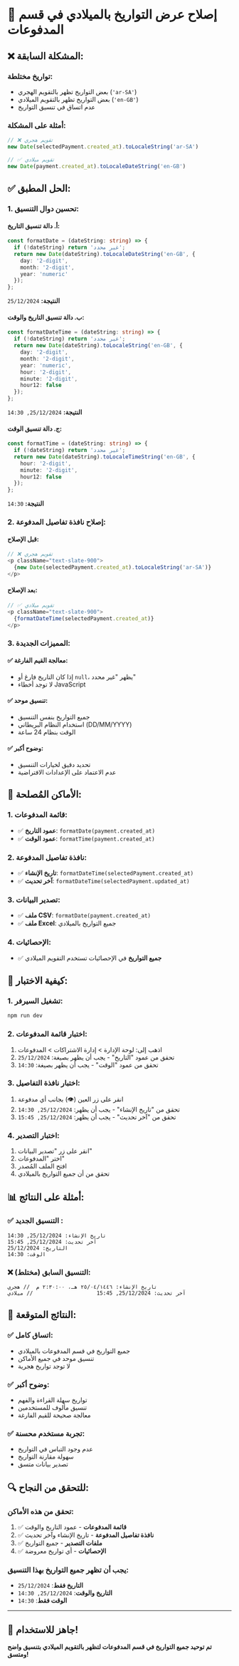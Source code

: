 # 📅 إصلاح عرض التواريخ بالميلادي في قسم المدفوعات

## ❌ **المشكلة السابقة:**

### **تواريخ مختلطة:**
- بعض التواريخ تظهر بالتقويم الهجري (`'ar-SA'`)
- بعض التواريخ تظهر بالتقويم الميلادي (`'en-GB'`)
- عدم اتساق في تنسيق التواريخ

### **أمثلة على المشكلة:**
```typescript
// ❌ تقويم هجري
new Date(selectedPayment.created_at).toLocaleString('ar-SA')

// ✅ تقويم ميلادي
new Date(payment.created_at).toLocaleDateString('en-GB')
```

## ✅ **الحل المطبق:**

### **1. تحسين دوال التنسيق:**

#### **أ. دالة تنسيق التاريخ:**
```typescript
const formatDate = (dateString: string) => {
  if (!dateString) return 'غير محدد';
  return new Date(dateString).toLocaleDateString('en-GB', {
    day: '2-digit',
    month: '2-digit', 
    year: 'numeric'
  });
};
```
**النتيجة:** `25/12/2024`

#### **ب. دالة تنسيق التاريخ والوقت:**
```typescript
const formatDateTime = (dateString: string) => {
  if (!dateString) return 'غير محدد';
  return new Date(dateString).toLocaleString('en-GB', {
    day: '2-digit',
    month: '2-digit',
    year: 'numeric',
    hour: '2-digit',
    minute: '2-digit',
    hour12: false
  });
};
```
**النتيجة:** `25/12/2024, 14:30`

#### **ج. دالة تنسيق الوقت:**
```typescript
const formatTime = (dateString: string) => {
  if (!dateString) return 'غير محدد';
  return new Date(dateString).toLocaleTimeString('en-GB', { 
    hour: '2-digit', 
    minute: '2-digit',
    hour12: false
  });
};
```
**النتيجة:** `14:30`

### **2. إصلاح نافذة تفاصيل المدفوعة:**

#### **قبل الإصلاح:**
```typescript
// ❌ تقويم هجري
<p className="text-slate-900">
  {new Date(selectedPayment.created_at).toLocaleString('ar-SA')}
</p>
```

#### **بعد الإصلاح:**
```typescript
// ✅ تقويم ميلادي
<p className="text-slate-900">
  {formatDateTime(selectedPayment.created_at)}
</p>
```

### **3. المميزات الجديدة:**

#### **✅ معالجة القيم الفارغة:**
- إذا كان التاريخ فارغ أو `null`، يظهر "غير محدد"
- لا توجد أخطاء JavaScript

#### **✅ تنسيق موحد:**
- جميع التواريخ بنفس التنسيق
- استخدام النظام البريطاني (DD/MM/YYYY)
- الوقت بنظام 24 ساعة

#### **✅ وضوح أكبر:**
- تحديد دقيق لخيارات التنسيق
- عدم الاعتماد على الإعدادات الافتراضية

## 📍 **الأماكن المُصلحة:**

### **1. قائمة المدفوعات:**
- ✅ **عمود التاريخ**: `formatDate(payment.created_at)`
- ✅ **عمود الوقت**: `formatTime(payment.created_at)`

### **2. نافذة تفاصيل المدفوعة:**
- ✅ **تاريخ الإنشاء**: `formatDateTime(selectedPayment.created_at)`
- ✅ **آخر تحديث**: `formatDateTime(selectedPayment.updated_at)`

### **3. تصدير البيانات:**
- ✅ **ملف CSV**: `formatDate(payment.created_at)`
- ✅ **ملف Excel**: جميع التواريخ بالميلادي

### **4. الإحصائيات:**
- ✅ **جميع التواريخ** في الإحصائيات تستخدم التقويم الميلادي

## 🧪 **كيفية الاختبار:**

### **1. تشغيل السيرفر:**
```bash
npm run dev
```

### **2. اختبار قائمة المدفوعات:**
1. اذهب إلى: لوحة الإدارة > إدارة الاشتراكات > المدفوعات
2. تحقق من عمود "التاريخ" - يجب أن يظهر بصيغة: `25/12/2024`
3. تحقق من عمود "الوقت" - يجب أن يظهر بصيغة: `14:30`

### **3. اختبار نافذة التفاصيل:**
1. انقر على زر العين (👁️) بجانب أي مدفوعة
2. تحقق من "تاريخ الإنشاء" - يجب أن يظهر: `25/12/2024, 14:30`
3. تحقق من "آخر تحديث" - يجب أن يظهر: `25/12/2024, 15:45`

### **4. اختبار التصدير:**
1. انقر على زر "تصدير البيانات"
2. اختر "المدفوعات"
3. افتح الملف المُصدر
4. تحقق من أن جميع التواريخ بالميلادي

## 📊 **أمثلة على النتائج:**

### **✅ التنسيق الجديد :**
```
تاريخ الإنشاء: 25/12/2024, 14:30
آخر تحديث: 25/12/2024, 15:45
التاريخ: 25/12/2024
الوقت: 14:30
```

### **❌ التنسيق السابق (مختلط):**
```
تاريخ الإنشاء: ٢٥/٠٤/١٤٤٦ هـ، ٢:٣٠:٠٠ م  // هجري
آخر تحديث: 25/12/2024, 15:45                    // ميلادي
```

## 🎯 **النتائج المتوقعة:**

### **✅ اتساق كامل:**
- جميع التواريخ في قسم المدفوعات بالميلادي
- تنسيق موحد في جميع الأماكن
- لا توجد تواريخ هجرية

### **✅ وضوح أكبر:**
- تواريخ سهلة القراءة والفهم
- تنسيق مألوف للمستخدمين
- معالجة صحيحة للقيم الفارغة

### **✅ تجربة مستخدم محسنة:**
- عدم وجود التباس في التواريخ
- سهولة مقارنة التواريخ
- تصدير بيانات متسق

## 🔍 **للتحقق من النجاح:**

### **تحقق من هذه الأماكن:**
1. ✅ **قائمة المدفوعات** - عمود التاريخ والوقت
2. ✅ **نافذة تفاصيل المدفوعة** - تاريخ الإنشاء وآخر تحديث
3. ✅ **ملفات التصدير** - جميع التواريخ
4. ✅ **الإحصائيات** - أي تواريخ معروضة

### **يجب أن تظهر جميع التواريخ بهذا التنسيق:**
- **التاريخ فقط**: `25/12/2024`
- **التاريخ والوقت**: `25/12/2024, 14:30`
- **الوقت فقط**: `14:30`

---

## 🚀 **جاهز للاستخدام!**

**تم توحيد جميع التواريخ في قسم المدفوعات لتظهر بالتقويم الميلادي بتنسيق واضح ومتسق!**
